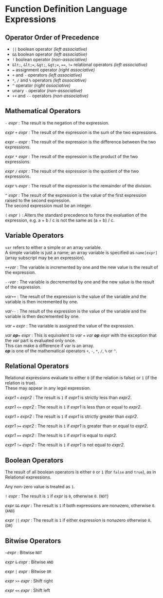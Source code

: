 # Function Definition Language Expressions

## Operator Order of Precedence

* `||` boolean operator _(left associative)_ 
* `&&` boolean operator _(left associative)_
* `!` boolean operator _(non-associative)_
* `&lt;`, `&lt;=`, `&gt;`, `&gt;=`, `==`, `!=` relational operators _(left associative)_
* `=` assignment operator _(right associative)_
* `+` and `-` operators _(left associative)_
* `*`, `/` and `%` operators _(left associative)_ 
* `^` operator _(right associative)_ 
* unary `-` operator _(non-associative)_
* `++` and `--` operators _(non-associative)_

## Mathematical Operators

`-` _expr_
:   The result is the negation of the expression.
 
_expr_ `+` _expr_
:   The result of the expression is the sum of the two expressions.
 
_expr_ `–` _expr_
:   The result of the expression is the difference between the two expressions.
 
_expr_ `*` _expr_
:   The result of the expression is the product of the two expressions.
 
_expr_ `/` _expr_
:   The result of the expression is the quotient of the two expressions.
 
_expr_ `%` _expr_
:   The result of the expression is the remainder of the division.
 
`^` _expr_
:   The result of the expression is the value of the first expression raised to the second expression.  
    The second expression must be an integer.
 
`(` _expr_ `)`
:   Alters the standard precedence to force the evaluation of the expression, e.g. a + b / c is not the same as (a + b) / c.
 
## Variable Operators

`var` refers to either a simple or an array variable.  
A simple variable is just a name; an array variable is specified as `name[expr]` (array subscript may be an expression).

`++`_var_
:   The variable is incremented by one and the new value is the result of the expression.
 
`--`_var_
:   The variable is decremented by one and the new value is the result of the expression.
 
_var_`++`
:   The result of the expression is the value of the variable and the variable is then incremented by one.
 
_var_`--`
:   The result of the expression is the value of the variable and the variable is then decremented by one.
 
_var_ `=` _expr_
:   The variable is assigned the value of the expression.
 
_var_ **_op_**`=` _expr_
:   This is equivalent to _var_ `=` _var_ **_op_** _expr_ with the exception that the _var_ part is evaluated only once.  
    This can make a difference if var is an array.  
    **_op_** is one of the mathematical operators `+`, `-`, `*`, `/`, `%` or `^`.

## Relational Operators

Relational expressions evaluate to either `0` (if the relation is false) or `1` (if the relation is true).  
These may appear in any legal expression.

_expr1_ `<` _expr2_
:   The result is `1` if _expr1_ is strictly less than _expr2_.
 
_expr1_ `<=` _expr2_
:   The result is `1` if _expr1_ is less than or equal to _expr2_.
 
_expr1_ `>` _expr2_
:   The result is `1` if _expr1_ is strictly greater than _expr2_.
 
_expr1_ `>=` _expr2_
:   The result is `1` if _expr1_ is greater than or equal to _expr2_.
 
_expr1_ `==` _expr2_
:   The result is `1` if _expr1_ is equal to _expr2_.
 
_expr1_ `!=` _expr2_
:   The result is `1` if _expr1_ is not equal to _expr2_.
 
## Boolean Operators

The result of all boolean operators is either `0` or `1` (for `false` and `true`), as in Relational expressions.

Any non-zero value is treated as `1`.

`!` _expr_
:   The result is `1` if _expr_ is `0`, otherwise `0`. (`NOT`)
 
_expr_ `&&` _expr_
:   The result is `1` if both expressions are non⌀zero, otherwise `0`. (`AND`)
 
_expr_ `||` _expr_
:   The result is `1` if either expression is non⌀zero otherwise `0`. (`OR`)
 
## Bitwise Operators

`~`_expr_
:   Bitwise `NOT`
 
_expr_ `&` _expr_
:   Bitwise `AND`
 
_expr_ `|` _expr_
:   Bitwise `OR`
 
_expr_ `>>` _expr_
:   Shift right
 
_expr_ `<<` _expr_
:   Shift left
